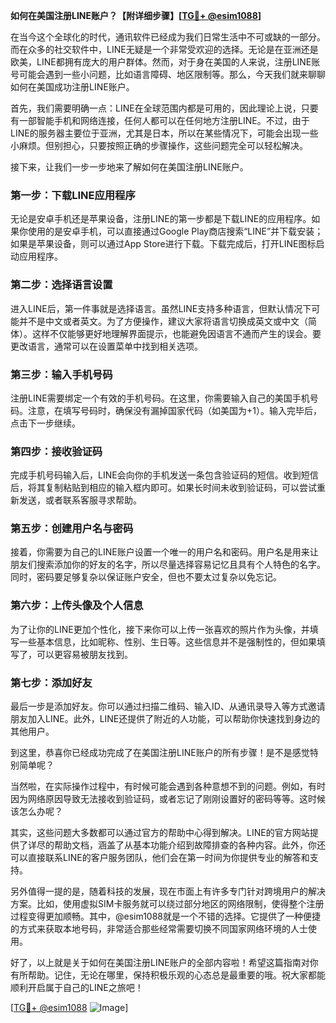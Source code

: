 **如何在美国注册LINE账户？【附详细步骤】[[TG💪+ @esim1088](https://t.me/s/esim1088)]**

在当今这个全球化的时代，通讯软件已经成为我们日常生活中不可或缺的一部分。而在众多的社交软件中，LINE无疑是一个非常受欢迎的选择。无论是在亚洲还是欧美，LINE都拥有庞大的用户群体。然而，对于身在美国的人来说，注册LINE账号可能会遇到一些小问题，比如语言障碍、地区限制等。那么，今天我们就来聊聊如何在美国成功注册LINE账户。

首先，我们需要明确一点：LINE在全球范围内都是可用的，因此理论上说，只要有一部智能手机和网络连接，任何人都可以在任何地方注册LINE。不过，由于LINE的服务器主要位于亚洲，尤其是日本，所以在某些情况下，可能会出现一些小麻烦。但别担心，只要按照正确的步骤操作，这些问题完全可以轻松解决。

接下来，让我们一步一步地来了解如何在美国注册LINE账户。

### 第一步：下载LINE应用程序

无论是安卓手机还是苹果设备，注册LINE的第一步都是下载LINE的应用程序。如果你使用的是安卓手机，可以直接通过Google Play商店搜索“LINE”并下载安装；如果是苹果设备，则可以通过App Store进行下载。下载完成后，打开LINE图标启动应用程序。

### 第二步：选择语言设置

进入LINE后，第一件事就是选择语言。虽然LINE支持多种语言，但默认情况下可能并不是中文或者英文。为了方便操作，建议大家将语言切换成英文或中文（简体）。这样不仅能够更好地理解界面提示，也能避免因语言不通而产生的误会。要更改语言，通常可以在设置菜单中找到相关选项。

### 第三步：输入手机号码

注册LINE需要绑定一个有效的手机号码。在这里，你需要输入自己的美国手机号码。注意，在填写号码时，确保没有漏掉国家代码（如美国为+1）。输入完毕后，点击下一步继续。

### 第四步：接收验证码

完成手机号码输入后，LINE会向你的手机发送一条包含验证码的短信。收到短信后，将其复制粘贴到相应的输入框内即可。如果长时间未收到验证码，可以尝试重新发送，或者联系客服寻求帮助。

### 第五步：创建用户名与密码

接着，你需要为自己的LINE账户设置一个唯一的用户名和密码。用户名是用来让朋友们搜索添加你的好友的名字，所以尽量选择容易记忆且具有个人特色的名字。同时，密码要足够复杂以保证账户安全，但也不要太过复杂以免忘记。

### 第六步：上传头像及个人信息

为了让你的LINE更加个性化，接下来你可以上传一张喜欢的照片作为头像，并填写一些基本信息，比如昵称、性别、生日等。这些信息并不是强制性的，但如果填写了，可以更容易被朋友找到。

### 第七步：添加好友

最后一步是添加好友。你可以通过扫描二维码、输入ID、从通讯录导入等方式邀请朋友加入LINE。此外，LINE还提供了附近的人功能，可以帮助你快速找到身边的其他用户。

到这里，恭喜你已经成功完成了在美国注册LINE账户的所有步骤！是不是感觉特别简单呢？

当然啦，在实际操作过程中，有时候可能会遇到各种意想不到的问题。例如，有时因为网络原因导致无法接收到验证码，或者忘记了刚刚设置好的密码等等。这时候该怎么办呢？

其实，这些问题大多数都可以通过官方的帮助中心得到解决。LINE的官方网站提供了详尽的帮助文档，涵盖了从基本功能介绍到故障排查的各种内容。此外，你还可以直接联系LINE的客户服务团队，他们会在第一时间为你提供专业的解答和支持。

另外值得一提的是，随着科技的发展，现在市面上有许多专门针对跨境用户的解决方案。比如，使用虚拟SIM卡服务就可以绕过部分地区的网络限制，使得整个注册过程变得更加顺畅。其中，@esim1088就是一个不错的选择。它提供了一种便捷的方式来获取本地号码，非常适合那些经常需要切换不同国家网络环境的人士使用。

好了，以上就是关于如何在美国注册LINE账户的全部内容啦！希望这篇指南对你有所帮助。记住，无论在哪里，保持积极乐观的心态总是最重要的哦。祝大家都能顺利开启属于自己的LINE之旅吧！

[[TG💪+ @esim1088](https://t.me/s/esim1088) ![Image](https://i.postimg.cc/4NQfJmqS/Snipaste-2025-05-13-00-14-12.png)]
